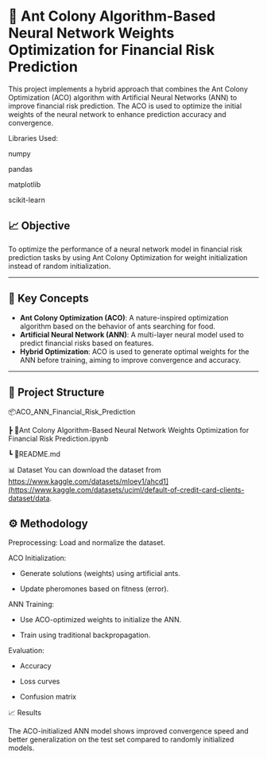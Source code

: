 # 🐜 Ant Colony Algorithm-Based Neural Network Weights Optimization for Financial Risk Prediction

This project implements a hybrid approach that combines the Ant Colony Optimization (ACO) algorithm with Artificial Neural Networks (ANN) to improve financial risk prediction. The ACO is used to optimize the initial weights of the neural network to enhance prediction accuracy and convergence.

Libraries Used:

numpy

pandas

matplotlib

scikit-learn

## 📈 Objective

To optimize the performance of a neural network model in financial risk prediction tasks by using Ant Colony Optimization for weight initialization instead of random initialization.

---

## 🧠 Key Concepts

- **Ant Colony Optimization (ACO)**: A nature-inspired optimization algorithm based on the behavior of ants searching for food.
- **Artificial Neural Network (ANN)**: A multi-layer neural model used to predict financial risks based on features.
- **Hybrid Optimization**: ACO is used to generate optimal weights for the ANN before training, aiming to improve convergence and accuracy.

---

## 📁 Project Structure

📦ACO_ANN_Financial_Risk_Prediction

┣ 📜Ant Colony Algorithm-Based Neural Network Weights Optimization for Financial Risk Prediction.ipynb

┗ 📜README.md



📊 Dataset
You can download the dataset from https://www.kaggle.com/datasets/mloey1/ahcd1](https://www.kaggle.com/datasets/uciml/default-of-credit-card-clients-dataset/data.



## ⚙️ Methodology

Preprocessing: Load and normalize the dataset.

ACO Initialization:

- Generate solutions (weights) using artificial ants.

- Update pheromones based on fitness (error).

ANN Training:
- Use ACO-optimized weights to initialize the ANN.

- Train using traditional backpropagation.

Evaluation:

- Accuracy

- Loss curves

- Confusion matrix


📈 Results

The ACO-initialized ANN model shows improved convergence speed and better generalization on the test set compared to randomly initialized models.


